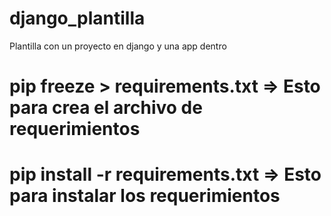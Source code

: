 # django_plantilla
Plantilla con un proyecto en django y una app dentro
# pip freeze > requirements.txt => Esto para crea el archivo de requerimientos 
# pip install -r requirements.txt => Esto para instalar los requerimientos

